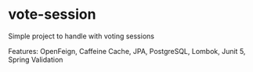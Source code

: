 # vote-session
Simple project to handle with voting sessions

Features:
OpenFeign, Caffeine Cache, JPA, PostgreSQL, Lombok, Junit 5, Spring Validation
